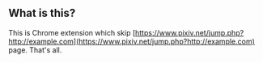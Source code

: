 ## What is this?

This is Chrome extension which skip [https://www.pixiv.net/jump.php?http://example.com](https://www.pixiv.net/jump.php?http://example.com) page.
That's all.
